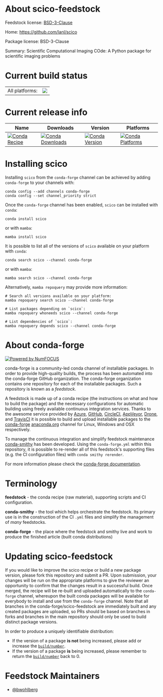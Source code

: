 About scico-feedstock
=====================

Feedstock license: [BSD-3-Clause](https://github.com/conda-forge/scico-feedstock/blob/main/LICENSE.txt)

Home: https://github.com/lanl/scico

Package license: BSD-3-Clause

Summary: Scientific Computational Imaging COde: A Python package for scientific imaging problems

Current build status
====================


<table><tr><td>All platforms:</td>
    <td>
      <a href="https://dev.azure.com/conda-forge/feedstock-builds/_build/latest?definitionId=21091&branchName=main">
        <img src="https://dev.azure.com/conda-forge/feedstock-builds/_apis/build/status/scico-feedstock?branchName=main">
      </a>
    </td>
  </tr>
</table>

Current release info
====================

| Name | Downloads | Version | Platforms |
| --- | --- | --- | --- |
| [![Conda Recipe](https://img.shields.io/badge/recipe-scico-green.svg)](https://anaconda.org/conda-forge/scico) | [![Conda Downloads](https://img.shields.io/conda/dn/conda-forge/scico.svg)](https://anaconda.org/conda-forge/scico) | [![Conda Version](https://img.shields.io/conda/vn/conda-forge/scico.svg)](https://anaconda.org/conda-forge/scico) | [![Conda Platforms](https://img.shields.io/conda/pn/conda-forge/scico.svg)](https://anaconda.org/conda-forge/scico) |

Installing scico
================

Installing `scico` from the `conda-forge` channel can be achieved by adding `conda-forge` to your channels with:

```
conda config --add channels conda-forge
conda config --set channel_priority strict
```

Once the `conda-forge` channel has been enabled, `scico` can be installed with `conda`:

```
conda install scico
```

or with `mamba`:

```
mamba install scico
```

It is possible to list all of the versions of `scico` available on your platform with `conda`:

```
conda search scico --channel conda-forge
```

or with `mamba`:

```
mamba search scico --channel conda-forge
```

Alternatively, `mamba repoquery` may provide more information:

```
# Search all versions available on your platform:
mamba repoquery search scico --channel conda-forge

# List packages depending on `scico`:
mamba repoquery whoneeds scico --channel conda-forge

# List dependencies of `scico`:
mamba repoquery depends scico --channel conda-forge
```


About conda-forge
=================

[![Powered by
NumFOCUS](https://img.shields.io/badge/powered%20by-NumFOCUS-orange.svg?style=flat&colorA=E1523D&colorB=007D8A)](https://numfocus.org)

conda-forge is a community-led conda channel of installable packages.
In order to provide high-quality builds, the process has been automated into the
conda-forge GitHub organization. The conda-forge organization contains one repository
for each of the installable packages. Such a repository is known as a *feedstock*.

A feedstock is made up of a conda recipe (the instructions on what and how to build
the package) and the necessary configurations for automatic building using freely
available continuous integration services. Thanks to the awesome service provided by
[Azure](https://azure.microsoft.com/en-us/services/devops/), [GitHub](https://github.com/),
[CircleCI](https://circleci.com/), [AppVeyor](https://www.appveyor.com/),
[Drone](https://cloud.drone.io/welcome), and [TravisCI](https://travis-ci.com/)
it is possible to build and upload installable packages to the
[conda-forge](https://anaconda.org/conda-forge) [anaconda.org](https://anaconda.org/)
channel for Linux, Windows and OSX respectively.

To manage the continuous integration and simplify feedstock maintenance
[conda-smithy](https://github.com/conda-forge/conda-smithy) has been developed.
Using the ``conda-forge.yml`` within this repository, it is possible to re-render all of
this feedstock's supporting files (e.g. the CI configuration files) with ``conda smithy rerender``.

For more information please check the [conda-forge documentation](https://conda-forge.org/docs/).

Terminology
===========

**feedstock** - the conda recipe (raw material), supporting scripts and CI configuration.

**conda-smithy** - the tool which helps orchestrate the feedstock.
                   Its primary use is in the construction of the CI ``.yml`` files
                   and simplify the management of *many* feedstocks.

**conda-forge** - the place where the feedstock and smithy live and work to
                  produce the finished article (built conda distributions)


Updating scico-feedstock
========================

If you would like to improve the scico recipe or build a new
package version, please fork this repository and submit a PR. Upon submission,
your changes will be run on the appropriate platforms to give the reviewer an
opportunity to confirm that the changes result in a successful build. Once
merged, the recipe will be re-built and uploaded automatically to the
`conda-forge` channel, whereupon the built conda packages will be available for
everybody to install and use from the `conda-forge` channel.
Note that all branches in the conda-forge/scico-feedstock are
immediately built and any created packages are uploaded, so PRs should be based
on branches in forks and branches in the main repository should only be used to
build distinct package versions.

In order to produce a uniquely identifiable distribution:
 * If the version of a package **is not** being increased, please add or increase
   the [``build/number``](https://docs.conda.io/projects/conda-build/en/latest/resources/define-metadata.html#build-number-and-string).
 * If the version of a package **is** being increased, please remember to return
   the [``build/number``](https://docs.conda.io/projects/conda-build/en/latest/resources/define-metadata.html#build-number-and-string)
   back to 0.

Feedstock Maintainers
=====================

* [@bwohlberg](https://github.com/bwohlberg/)

